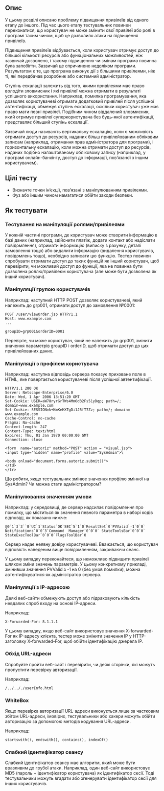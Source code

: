 ## Опис

У цьому розділі описано проблему підвищення привілеїв від одного етапу до іншого. Під час цього етапу тестувальник повинен переконатися, що користувач не може змінити свої привілеї або ролі в програмі таким чином, щоб це дозволило атаки на підвищення привілеїв.

Підвищення привілеїв відбувається, коли користувач отримує доступ до більшої кількості ресурсів або функціональних можливостей, ніж зазвичай дозволено, і такому підвищенню чи змінам програма повинна була запобігти. Зазвичай це спричинено недоліком програми. Результатом є те, що програма виконує дії з більшими привілеями, ніж ті, які передбачав розробник або системний адміністратор.

Ступінь ескалації залежить від того, якими привілеями має право володіти зловмисник і які привілеї можна отримати в результаті успішного використання. Наприклад, помилка програмування, яка дозволяє користувачеві отримати додатковий привілей після успішної автентифікації, обмежує ступінь ескалації, оскільки користувач уже має право мати певні привілеї. Подібним чином віддалений зловмисник, який отримує привілеї суперкористувача без будь-якої автентифікації, представляє більший ступінь ескалації.

Зазвичай люди називають вертикальну ескалацію, коли є можливість отримати доступ до ресурсів, наданих більш привілейованим обліковим записам (наприклад, отримання прав адміністратора для програми), і горизонтальну ескалацію, коли можна отримати доступ до ресурсів, наданих подібно налаштованому обліковому запису (наприклад, у програмі онлайн-банкінгу, доступ до інформації, пов’язаної з іншим користувачем).

## Цілі тесту
+ Визначте точки ін’єкції, пов’язані з маніпулюванням привілеями.
+ Фуз або іншим чином намагатися обійти заходи безпеки.

## Як тестувати
### Тестування на маніпуляції ролями/привілеями
У кожній частині програми, де користувач може створити інформацію в базі даних (наприклад, здійснити платіж, додати контакт або надіслати повідомлення), отримати інформацію (виписку з рахунку, деталі замовлення тощо) або видалити інформацію (видалення користувачів, повідомлень тощо), необхідно записати цю функцію. Тестер повинен спробувати отримати доступ до таких функцій як інший користувач, щоб перевірити, чи можливий доступ до функції, яка не повинна бути дозволена роллю/привілеєм користувача (але може бути дозволена як інший користувач).

### Маніпуляції групою користувачів
Наприклад: наступний HTTP POST дозволяє користувачеві, який належить до grp001, отримати доступ до замовлення №0001:
```
POST /user/viewOrder.jsp HTTP/1.1
Host: www.example.com
...

groupID=grp001&orderID=0001
```
Перевірте, чи може користувач, який не належить до grp001, змінити значення параметрів groupID і orderID, щоб отримати доступ до цих привілейованих даних.

### Маніпуляції з профілем користувача
Наприклад: наступна відповідь сервера показує приховане поле в HTML, яке повертається користувачеві після успішної автентифікації.

```
HTTP/1.1 200 OK
Server: Netscape-Enterprise/6.0
Date: Wed, 1 Apr 2006 13:51:20 GMT
Set-Cookie: USER=aW78ryrGrTWs4MnOd32Fs51yDqp; path=/; domain=www.example.com
Set-Cookie: SESSION=k+KmKeHXTgDi1J5fT7Zz; path=/; domain= www.example.com
Cache-Control: no-cache
Pragma: No-cache
Content-length: 247
Content-Type: text/html
Expires: Thu, 01 Jan 1970 00:00:00 GMT
Connection: close

<form  name="autoriz" method="POST" action = "visual.jsp">
<input type="hidden" name="profile" value="SysAdmin">\

<body onload="document.forms.autoriz.submit()">
</td>
</tr>
```
Що робити, якщо тестувальник змінює значення профілю змінної на SysAdmin? Чи можна стати адміністратором?

### Маніпулювання значенням умови

Наприклад: у середовищі, де сервер надсилає повідомлення про помилку, що міститься як значення певного параметра в наборі кодів відповіді, як показано нижче:

```
@0`1`3`3``0`UC`1`Status`OK`SEC`5`1`0`ResultSet`0`PVValid`-1`0`0` Notifications`0`0`3`Command  Manager`0`0`0` StateToolsBar`0`0`0`
StateExecToolBar`0`0`0`FlagsToolBar`0
```

Сервер надає неявну довіру користувачеві. Вважається, що користувач відповість наведеним вище повідомленням, закриваючи сеанс.

У цьому випадку переконайтеся, що неможливо підвищити привілеї шляхом зміни значень параметрів. У цьому конкретному прикладі, змінивши значення PVValid з -1 на 0 (без умов помилки), можна автентифікуватися як адміністратор сервера.

### Маніпуляції з IP-адресою
Деякі веб-сайти обмежують доступ або підраховують кількість невдалих спроб входу на основі IP-адреси.

Наприклад:
```
X-Forwarded-For: 8.1.1.1
```
У цьому випадку, якщо веб-сайт використовує значення X-forwarded-For як IP-адресу клієнта, тестер може змінити значення IP у HTTP-заголовку X-forwarded-For, щоб обійти ідентифікацію джерела IP.

### Обхід URL-адреси
Спробуйте пройти веб-сайт і перевірити, чи деякі сторінки, які можуть пропустити перевірку авторизації.

Наприклад:
```
/../.././userInfo.html
```
### WhiteBox
Якщо перевірка авторизації URL-адреси виконується лише за частковим збігом URL-адреси, імовірно, тестувальники або хакери можуть обійти авторизацію за допомогою методів кодування URL-адреси.

Наприклад:
```
startswith(), endswith(), contains(), indexOf()
```
### Слабкий ідентифікатор сеансу
Слабкий ідентифікатор сеансу має алгоритм, який може бути вразливим до грубої атаки. Наприклад, один веб-сайт використовує MD5 (пароль + ідентифікатор користувача) як ідентифікатор сесії. Тоді тестувальники можуть вгадати або згенерувати ідентифікатор сесії для інших користувачів.
